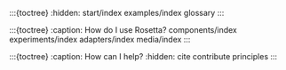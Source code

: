 <!--
    This is the core file for the Rosetta documentation.  It is
    automatically generated by sphinx-apidoc.  Do not edit this file
    directly.  Instead, edit the files in the Rosetta source tree and
    re-run `sphinx-apidoc`. To generate the HTML version of the doc,
    run `sphinx-build -M html docs/source/ docs/build/`. This, in turn,
    has features to generate PDF/EPUB versions of the documentation.

    This toctree (table of contents tree) is required by Sphinx.
    Each file that should be included must be listed as document names
    (i.e. without file extension, using / as directory separators).

    Note that this file also does not include any actual content for
    the website. This is because all text content for the homepage is
    defined in `docs/source/_template/home.html` so that the homepage
    can use custom HTML, and that the rest of the site can make use of
    the table of contents.
-->

:::{toctree}
:hidden:
start/index
examples/index
glossary
:::

:::{toctree}
:caption: How do I use Rosetta?
components/index
experiments/index
adapters/index
media/index
:::

:::{toctree}
:caption: How can I help?
:hidden:
cite
contribute
principles
:::